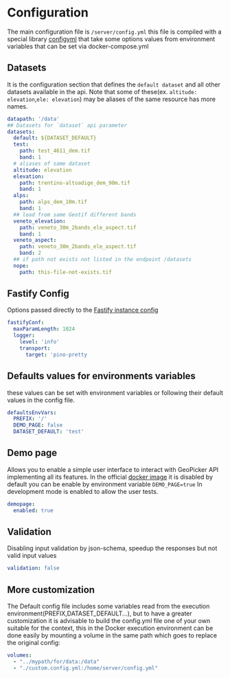 
# Configuration

The main configuration file is `/server/config.yml`
this file is compiled with a special library [configyml](https://github.com/stefanocudini/configyml) that take some options values from environment variables that can be set via docker-compose.yml


## Datasets

It is the configuration section that defines the `default dataset` and all other datasets available in the api.
Note that some of these(ex. `altitude: elevation`,`ele: elevation`) may be aliases of the same resource has more names.

```yaml
datapath: '/data'
## Datasets for `dataset` api parameter
datasets:
  default: ${DATASET_DEFAULT}
  test:
    path: test_4611_dem.tif
    band: 1
  # aliases of same dataset
  altitude: elevation
  elevation:
    path: trentino-altoadige_dem_90m.tif
    band: 1
  alps:
    path: alps_dem_10m.tif
    band: 1
  ## load from same Geotif different bands
  veneto_elevation:
    path: veneto_30m_2bands_ele_aspect.tif
    band: 1
  veneto_aspect:
    path: veneto_30m_2bands_ele_aspect.tif
    band: 2
  ## if path not exists not listed in the endpoint /datasets
  nope:
    path: this-file-not-exists.tif
```

## Fastify Config

Options passed directly to the [Fastify instance config](https://www.fastify.io/docs/latest/Reference/Server/#initialconfig)

```yaml
fastifyConf:
  maxParamLength: 1024
  logger:
    level: 'info'
    transport:
      target: 'pino-pretty
```

## Defaults values for environments variables

these values can be set with environment variables or following their default values in the config file.

```yaml
defaultsEnvVars:
  PREFIX: '/'
  DEMO_PAGE: false
  DATASET_DEFAULT: 'test'
```

## Demo page

Allows you to enable a simple user interface to interact with GeoPicker API implementing all its features.
In the official [docker image](https://hub.docker.com/r/stefcud/geopicker) it is disabled by default you can be enable by environment variable `DEMO_PAGE=true`
In development mode is enabled to allow the user tests.

```yaml
demopage:
  enabled: true
```

## Validation

Disabling input validation by json-schema, speedup the responses but not valid input values
```yaml
validation: false
```

## More customization

The Default config file includes some variables read from the execution environment(PREFIX,DATASET_DEFAULT...), but to have a greater
customization it is advisable to build the config.yml file one of your own suitable for the context, this in the Docker execution environment can be done easily
by mounting a volume in the same path which goes to replace the original config:

```yaml
volumes:
  - "../mypath/for/data:/data"
  - "./custom.config.yml:/home/server/config.yml"
```